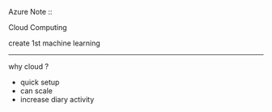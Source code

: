Azure Note :: 

Cloud Computing 

create 1st machine learning 

---

why cloud ?
- quick setup
- can scale
- increase diary activity